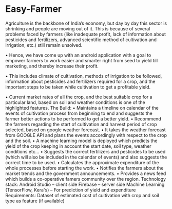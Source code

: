 # Easy-Farmer

Agriculture is the backbone of India’s economy, but day by day this sector is shrinking and people are moving out of it. This is because of several problems faced by farmers (like inadequate profit, lack of information about pesticides and fertilizers, advanced scientific method of cultivation and irrigation, etc.) still remain unsolved.

•	Hence, we have come up with an android application with a goal to empower farmers to work easier and smarter right from seed to yield till marketing, and thereby increase their profit.

•	This includes climate of cultivation, methods of irrigation to be followed, information about pesticides and fertilizers required for a crop, and the important steps to be taken while cultivation to get a profitable yield.

•	Current market rates of all the crop, and the best suitable crop for a particular land, based on soil and weather conditions is one of the highlighted features.
The Build:
•	Maintains a timeline on calendar of the events of cultivation process from beginning to end and suggests the farmer better actions to be performed to get a better yield.
•	Recommend the farmers regarding the start of cultivation and harvest period of crop selected, based on google weather forecast.
•	It takes the weather forecast from GOOGLE API and plans the events accordingly with respect to the crop and the soil.
•	A machine learning model is deployed which predicts the yield of the crop keeping in account the start date, soil type, weather conditions etc…
•	Suggests the correct fertilizers and pesticides to be used (which will also be included in the calendar of events) and also suggests the correct time to be used.
•	Calculates the approximate expenditure of the whole processes before starting the work.
•	Notifies the farmers about the market trends and the government announcements.
•	Provides a news feed which builds a co-operative famers community over the region.
Technology stack:
Android Studio – client side
Firebase – server side
Machine Learning (TensorFlow, Kera's) – For prediction of yield and expenditure
Requirements:
Dataset of estimated cost of cultivation with crop and soil type as feature (if available)
 


